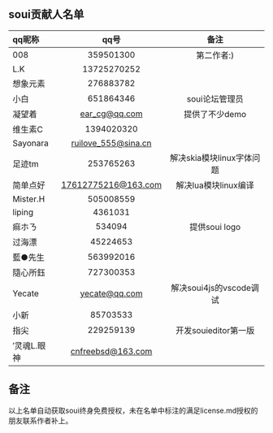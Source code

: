 ## soui贡献人名单
|qq昵称|qq号|备注|
|:-|:-:|:-:|
|008 |359501300|第二作者:)|
|L.K|13725270252||
|想象元素|276883782||
|小白|651864346|soui论坛管理员|
|凝望着|ear_cg@qq.com|提供了不少demo|
|维生素C|1394020320||
|Sayonara|ruilove_555@sina.cn||
|足迹tm|253765263|解决skia模块linux字体问题|
|简单点好|17612775216@163.com|解决lua模块linux编译|
|Mister.H|505008559||
|liping|4361031||
|痲ホㄋ|534094|提供soui logo|
|过海漂|45224653||
|藍●先生|563992016||
|隨心所鈺|727300353||
|Yecate|yecate@qq.com|解决soui4js的vscode调试|
|小新|85703533||
|指尖|229259139|开发souieditor第一版|
|′灵魂L.眼神|cnfreebsd@163.com||

## 备注
以上名单自动获取soui终身免费授权，未在名单中标注的满足license.md授权的朋友联系作者补上。

